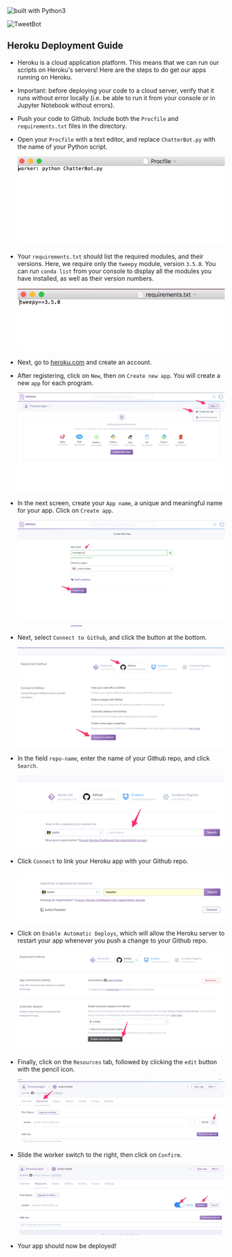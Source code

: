 ![built with Python3](https://img.shields.io/badge/built%20with-Python3-red.svg)

![TweetBot](http://e00-elmundo.uecdn.es/assets/multimedia/imagenes/2017/03/14/14895109461534.jpg)

## Heroku Deployment Guide

* Heroku is a cloud application platform. This means that we can run our scripts on Heroku's servers! Here are the steps to do get our apps running on Heroku.

* Important: before deploying your code to a cloud server, verify that it runs without error locally (i.e. be able to run it from your console or in Jupyter Notebook without errors).

* Push your code to Github. Include both the `Procfile` and `requirements.txt` files in the directory. 

* Open your `Procfile` with a text editor, and replace `ChatterBot.py` with the name of your Python script.

  ![procfile](Images/procfile.png)
  
* Your `requirements.txt` should list the required modules, and their versions. Here, we require only the `tweepy` module, version `3.5.0`. You can run `conda list` from your console to display all the modules you have installed, as well as their version numbers.

  ![requirements](Images/requirements.png)

* Next, go to [heroku.com](heroku.com) and create an account.

* After registering, click on `New`, then on `Create new app`. You will create a new `app` for each program.

  ![heroku1.png](Images/heroku1.png)
  
* In the next screen, create your `App name`, a unique and meaningful name for your app. Click on `Create app`. 

  ![heroku2.png](Images/heroku2.png)

* Next, select `Connect to Github`, and click the button at the bottom.

  ![heroku3.png](Images/heroku3.png)
  
* In the field `repo-name`, enter the name of your Github repo, and click `Search`.

  ![heroku4.png](Images/heroku4.png)
  
* Click `Connect` to link your Heroku app with your Github repo.

  ![heroku5.png](Images/heroku5.png)  
  
* Click on `Enable Automatic Deploys`, which will allow the Heroku server to restart your app whenever you push a change to your Github repo.

  ![heroku6.png](Images/heroku6.png)  

* Finally, click on the `Resources` tab, followed by clicking the `edit` button with the pencil icon.

  ![heroku7.png](Images/heroku7.png)

* Slide the worker switch to the right, then click on `Confirm`.

  ![heroku8.png](Images/heroku8.png)  

* Your app should now be deployed!  